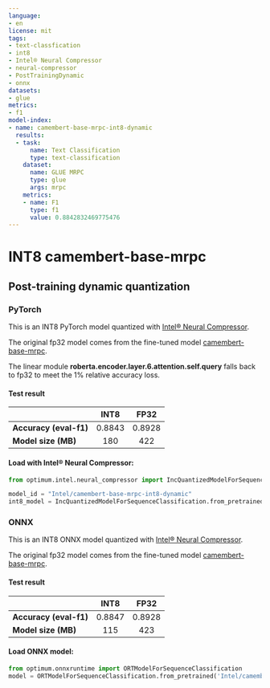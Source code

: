 ```yaml
---
language:
- en
license: mit
tags:
- text-classfication
- int8
- Intel® Neural Compressor
- neural-compressor
- PostTrainingDynamic
- onnx
datasets:
- glue
metrics:
- f1
model-index:
- name: camembert-base-mrpc-int8-dynamic
  results:
  - task:
      name: Text Classification
      type: text-classification
    dataset:
      name: GLUE MRPC
      type: glue
      args: mrpc
    metrics:
    - name: F1
      type: f1
      value: 0.8842832469775476
---
```

# INT8 camembert-base-mrpc

##  Post-training dynamic quantization

### PyTorch

This is an INT8  PyTorch model quantized with [Intel® Neural Compressor](https://github.com/intel/neural-compressor). 

The original fp32 model comes from the fine-tuned model [camembert-base-mrpc](https://huggingface.co/Intel/camembert-base-mrpc).

The linear module **roberta.encoder.layer.6.attention.self.query** falls back to fp32 to meet the 1% relative accuracy loss.

#### Test result

|   |INT8|FP32|
|---|:---:|:---:|
| **Accuracy (eval-f1)** |0.8843|0.8928|
| **Model size (MB)**  |180|422|

#### Load with Intel® Neural Compressor:

```python
from optimum.intel.neural_compressor import IncQuantizedModelForSequenceClassification

model_id = "Intel/camembert-base-mrpc-int8-dynamic"
int8_model = IncQuantizedModelForSequenceClassification.from_pretrained(model_id)
```

### ONNX

This is an INT8 ONNX model quantized with [Intel® Neural Compressor](https://github.com/intel/neural-compressor).

The original fp32 model comes from the fine-tuned model [camembert-base-mrpc](https://huggingface.co/Intel/camembert-base-mrpc).

#### Test result

|   |INT8|FP32|
|---|:---:|:---:|
| **Accuracy (eval-f1)** |0.8847|0.8928|
| **Model size (MB)**  |115|423|


#### Load ONNX model:

```python
from optimum.onnxruntime import ORTModelForSequenceClassification
model = ORTModelForSequenceClassification.from_pretrained('Intel/camembert-base-mrpc-int8-dynamic')
```
